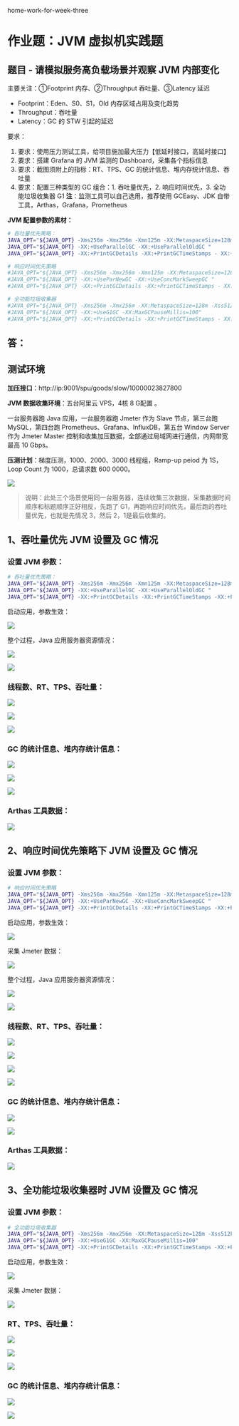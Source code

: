

home-work-for-week-three

# 作业题：JVM 虚拟机实践题

## 题目 - 请模拟服务高负载场景并观察 JVM 内部变化

主要关注：①Footprint 内存、②Throughput 吞吐量、③Latency 延迟

- Footprint：Eden、S0、S1，Old 内存区域占用及变化趋势
- Throughput：吞吐量
- Latency：GC 的 STW 引起的延迟



要求：

1. 要求：使用压力测试工具，给项目施加最大压力【低延时接口，高延时接口】
2. 要求：搭建 Grafana 的 JVM 监测的 Dashboard，采集各个指标信息
3. 要求：截图须附上的指标：RT、TPS、GC 的统计信息、堆内存统计信息、吞吐量
4. 要求：配置三种类型的 GC 组合：1. 吞吐量优先，2. 响应时间优先，3. 全功能垃圾收集器 G1 **注**：监测工具可以自己选用，推荐使用 GCEasy、JDK 自带工具，Arthas，Grafana，Prometheus



**JVM 配置参数的素材：**

```Bash
# 吞吐量优先策略： 
JAVA_OPT="${JAVA_OPT} -Xms256m -Xmx256m -Xmn125m -XX:MetaspaceSize=128m - Xss512k"
JAVA_OPT="${JAVA_OPT} -XX:+UseParallelGC -XX:+UseParallelOldGC "
JAVA_OPT="${JAVA_OPT} -XX:+PrintGCDetails -XX:+PrintGCTimeStamps - XX:+PrintGCDateStamps -XX:+PrintHeapAtGC -Xloggc:${BASE_DIR}/logs/gc-ps- po.log"

# 响应时间优先策略 
#JAVA_OPT="${JAVA_OPT} -Xms256m -Xmx256m -Xmn125m -XX:MetaspaceSize=128m - Xss512k" 
#JAVA_OPT="${JAVA_OPT} -XX:+UseParNewGC -XX:+UseConcMarkSweepGC "
#JAVA_OPT="${JAVA_OPT} -XX:+PrintGCDetails -XX:+PrintGCTimeStamps - XX:+PrintGCDateStamps -XX:+PrintHeapAtGC -Xloggc:${BASE_DIR}/logs/gc-parnew- cms.log" 

# 全功能垃圾收集器 
#JAVA_OPT="${JAVA_OPT} -Xms256m -Xmx256m -XX:MetaspaceSize=128m -Xss512k"
#JAVA_OPT="${JAVA_OPT} -XX:+UseG1GC -XX:MaxGCPauseMillis=100"
#JAVA_OPT="${JAVA_OPT} -XX:+PrintGCDetails -XX:+PrintGCTimeStamps - XX:+PrintGCDateStamps -XX:+PrintHeapAtGC -Xloggc:${BASE_DIR}/logs/gc-g- one.log"
```



## 答：

## 测试环境

**加压接口**：http://ip:9001/spu/goods/slow/10000023827800

**JVM 数据收集环境**：五台阿里云 VPS，4核 8 G配置 。

一台服务器跑 Java 应用，一台服务器跑 Jmeter 作为 Slave 节点，第三台跑 MySQL，第四台跑 Prometheus、Grafana、InfluxDB，第五台 Window Server 作为 Jmeter Master 控制和收集加压数据，全部通过局域网进行通信，内网带宽最高 10 Gbps。

**压测计划**：梯度压测，1000、2000、3000 线程组，Ramp-up peiod 为 1S，Loop Count 为 1000，总请求数 600 0000。



![](./week-three-test-plan.png)



> 说明：此处三个场景使用同一台服务器，连续收集三次数据，采集数据时间顺序和标题顺序正好相反，先跑了 G1，再跑响应时间优先，最后跑的吞吐量优先，也就是先情况 3，然后 2，1是最后收集的。



## 1、吞吐量优先 JVM 设置及 GC 情况

### 设置 JVM 参数：

```Bash
# 吞吐量优先策略： 
JAVA_OPT="${JAVA_OPT} -Xms256m -Xmx256m -Xmn125m -XX:MetaspaceSize=128m -Xss512k " 
JAVA_OPT="${JAVA_OPT} -XX:+UseParallelGC -XX:+UseParallelOldGC "
JAVA_OPT="${JAVA_OPT} -XX:+PrintGCDetails -XX:+PrintGCTimeStamps -XX:+PrintGCDateStamps -XX:+PrintHeapAtGC -Xloggc:${BASE_DIR}/logs/gc-ps-po.log" 
```

启动应用，参数生效：

![](test-section-one-001.png)



整个过程，Java 应用服务器资源情况：

![](test-section-one-002.png)

![](test-section-one-003.png)



### 线程数、RT、TPS、吞吐量：

![](test-section-one-004.png)

![](test-section-one-005.png)

![](test-section-one-006.png)



### GC 的统计信息、堆内存统计信息：

![](test-section-one-007.png)



![](test-section-one-008.png)



![](test-section-one-009.png)



### Arthas 工具数据：

![](test-section-one-010.png)



## 2、响应时间优先策略下  JVM 设置及 GC 情况

### 设置 JVM 参数：

```Bash
# 响应时间优先策略 
JAVA_OPT="${JAVA_OPT} -Xms256m -Xmx256m -Xmn125m -XX:MetaspaceSize=128m -Xss512k " 
JAVA_OPT="${JAVA_OPT} -XX:+UseParNewGC -XX:+UseConcMarkSweepGC "
JAVA_OPT="${JAVA_OPT} -XX:+PrintGCDetails -XX:+PrintGCTimeStamps -XX:+PrintGCDateStamps -XX:+PrintHeapAtGC -Xloggc:${BASE_DIR}/logs/gc-parnew-cms.log"
```

启动应用，参数生效： 

![](test-section-two-001.png)



采集 Jmeter 数据：

![](test-section-two-002.png)



整个过程，Java 应用服务器资源情况：

![](test-section-two-003.png)



![](test-section-two-004.png)



### 线程数、RT、TPS、吞吐量：

![](test-section-two-005.png)



![](test-section-two-006.png)



![](test-section-two-007.png)



![](test-section-two-008.png)



### GC 的统计信息、堆内存统计信息：

![](test-section-two-009.png)



![](test-section-two-010.png)



### Arthas 工具数据：

![](test-section-two-011.png)



## 3、全功能垃圾收集器时  JVM 设置及 GC 情况

### 设置 JVM 参数：

```Bash
# 全功能垃圾收集器 
JAVA_OPT="${JAVA_OPT} -Xms256m -Xmx256m -XX:MetaspaceSize=128m -Xss512k "
JAVA_OPT="${JAVA_OPT} -XX:+UseG1GC -XX:MaxGCPauseMillis=100"
JAVA_OPT="${JAVA_OPT} -XX:+PrintGCDetails -XX:+PrintGCTimeStamps -XX:+PrintGCDateStamps -XX:+PrintHeapAtGC -Xloggc:${BASE_DIR}/logs/gc-g-one.log"
```



启动应用，参数生效：

![](test-section-three-001.png)



采集 Jmeter 数据：

![](test-section-three-002.png)



### RT、TPS、吞吐量：

![](test-section-three-003.png)



![](test-section-three-004.png)



![](test-section-three-005.png)



### GC 的统计信息、堆内存统计信息：

![](test-section-three-006.png)



![](test-section-three-007.png)